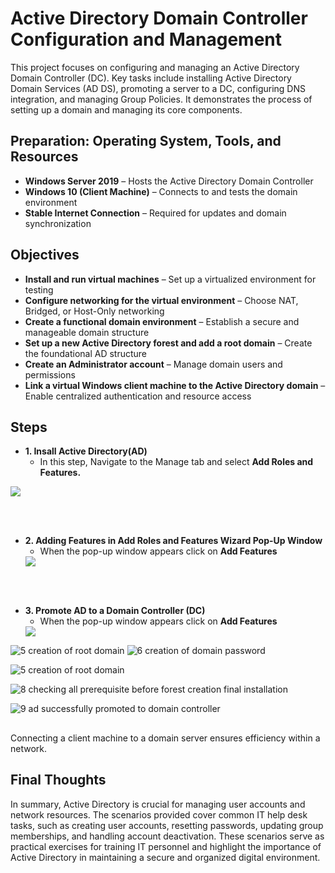 <!-- <p align="center">
<img src="https://i.imgur.com/pU5A58S.png" alt="Microsoft Active Directory Logo"/>
</p>
-->

# Active Directory Domain Controller Configuration and Management  

This project focuses on configuring and managing an Active Directory Domain Controller (DC). Key tasks include installing Active Directory Domain Services (AD DS), promoting a server to a DC, configuring DNS integration, and managing Group Policies. It demonstrates the process of setting up a domain and managing its core components.  

## Preparation: Operating System, Tools, and Resources  

- **Windows Server 2019** – Hosts the Active Directory Domain Controller  
- **Windows 10 (Client Machine)** – Connects to and tests the domain environment  
- **Stable Internet Connection** – Required for updates and domain synchronization  

## Objectives  

- **Install and run virtual machines** – Set up a virtualized environment for testing  
- **Configure networking for the virtual environment** – Choose NAT, Bridged, or Host-Only networking  
- **Create a functional domain environment** – Establish a secure and manageable domain structure  
- **Set up a new Active Directory forest and add a root domain** – Create the foundational AD structure  
- **Create an Administrator account** – Manage domain users and permissions  
- **Link a virtual Windows client machine to the Active Directory domain** – Enable centralized authentication and resource access

## Steps

 - **1. Insall Active Directory(AD)**
   - In this step, Navigate to the Manage tab and select **Add Roles and Features.**
 <img src="https://github.com/user-attachments/assets/fb7ba54a-e64d-415e-a3d4-954096831396"/>

<br></br>

 - **2. Adding Features in Add Roles and Features Wizard Pop-Up Window**
   -  When the pop-up window appears click on **Add Features**
   <img src="https://github.com/user-attachments/assets/9343c117-6cf7-459b-9d88-38aa331feebb"/>
<br></br>
- **3. Promote AD to a Domain Controller (DC)**
   -  When the pop-up window appears click on **Add Features**
   <img src="https://github.com/user-attachments/assets/a5d43db8-9bbd-41c9-bf67-5588f0a5ea12"/>



![5 creation of root domain](https://github.com/user-attachments/assets/7949531e-4b79-4296-a526-f3152396d361)
![6 creation of domain password](https://github.com/user-attachments/assets/fbaf83e1-a861-4d7d-860b-5ce7753522be)

![5 creation of root domain](https://github.com/user-attachments/assets/f530a746-5e99-4f23-87f9-f6f8f17ee5ef)


![8 checking all prerequisite before forest creation final installation](https://github.com/user-attachments/assets/b9e1e360-d013-4e35-8faf-2c07314eecc6)

![9 ad successfully promoted to domain controller](https://github.com/user-attachments/assets/a7c4671f-7231-47a8-aad5-1ad799f46c93)













<h2></h2>
Connecting a client machine to a domain server ensures efficiency within a network. 










<h2> Final Thoughts </h2>

<p>
In summary, Active Directory is crucial for managing user accounts and network resources. The scenarios provided cover common IT help desk tasks, such as creating user accounts, resetting passwords, updating group memberships, and handling account deactivation. These scenarios serve as practical exercises for training IT personnel and highlight the importance of Active Directory in maintaining a secure and organized digital environment. </p>
